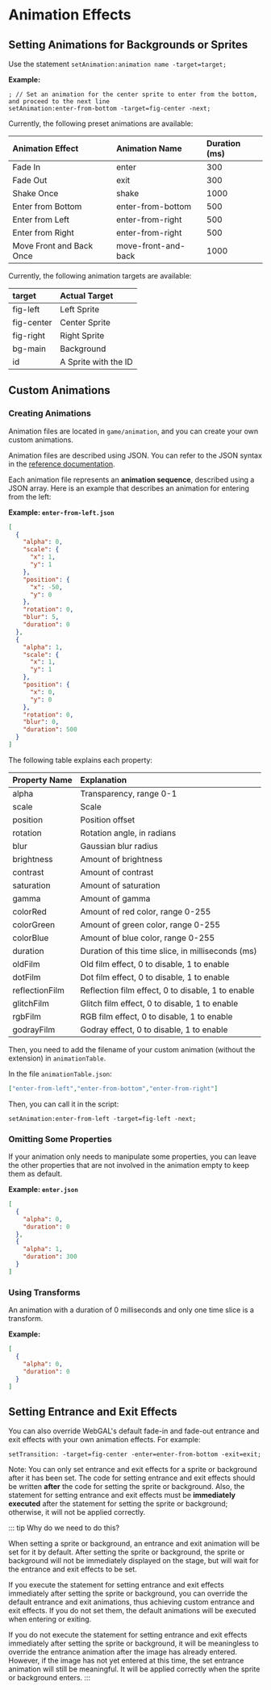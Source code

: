 # Animation Effects

## Setting Animations for Backgrounds or Sprites

Use the statement `setAnimation:animation name -target=target;`

**Example:**

``` ws
; // Set an animation for the center sprite to enter from the bottom, and proceed to the next line
setAnimation:enter-from-bottom -target=fig-center -next;
```

Currently, the following preset animations are available:

| Animation Effect      | Animation Name              | Duration (ms) |
| :------------ | :----------------- | :------------- |
| Fade In          | enter              | 300            |
| Fade Out          | exit               | 300            |
| Shake Once          | shake               | 1000           |
| Enter from Bottom    | enter-from-bottom   | 500            |
| Enter from Left    | enter-from-right    | 500            |
| Enter from Right    | enter-from-right    | 500            |
| Move Front and Back Once  | move-front-and-back | 1000           |

Currently, the following animation targets are available:

| target     | Actual Target       |
| :--------- | :------------ |
| fig-left   | Left Sprite         |
| fig-center | Center Sprite       |
| fig-right  | Right Sprite       |
| bg-main    | Background           |
| id | A Sprite with the ID |

## Custom Animations

### Creating Animations

Animation files are located in `game/animation`, and you can create your own custom animations.

Animation files are described using JSON. You can refer to the JSON syntax in the [reference documentation](https://developer.mozilla.org/en-US/docs/Learn/JavaScript/Objects/JSON).

Each animation file represents an **animation sequence**, described using a JSON array. Here is an example that describes an animation for entering from the left:

**Example: `enter-from-left.json`**

``` json
[
  {
    "alpha": 0,
    "scale": {
      "x": 1,
      "y": 1
    },
    "position": {
      "x": -50,
      "y": 0
    },
    "rotation": 0,
    "blur": 5,
    "duration": 0
  },
  {
    "alpha": 1,
    "scale": {
      "x": 1,
      "y": 1
    },
    "position": {
      "x": 0,
      "y": 0
    },
    "rotation": 0,
    "blur": 0,
    "duration": 500
  }
]

```

The following table explains each property:

| Property Name   | Explanation                                |
| :------- | :--------------------------------- |
| alpha    | Transparency, range 0-1                     |
| scale    | Scale                               |
| position | Position offset                           |
| rotation | Rotation angle, in radians                |
| blur     | Gaussian blur radius                        |
| brightness  | Amount of brightness                        |
| contrast    | Amount of contrast                       |
| saturation  | Amount of saturation                     |
| gamma       | Amount of gamma                      |
| colorRed    | Amount of red color, range 0-255          |
| colorGreen  | Amount of green color, range 0-255          |
| colorBlue   | Amount of blue color, range 0-255          |
| duration | Duration of this time slice, in milliseconds (ms) |
| oldFilm         | Old film effect, 0 to disable, 1 to enable       |
| dotFilm         | Dot film effect, 0 to disable, 1 to enable     |
| reflectionFilm  | Reflection film effect, 0 to disable, 1 to enable     |
| glitchFilm      | Glitch film effect, 0 to disable, 1 to enable     |
| rgbFilm         | RGB film effect, 0 to disable, 1 to enable      |
| godrayFilm      | Godray effect, 0 to disable, 1 to enable         |

Then, you need to add the filename of your custom animation (without the extension) in `animationTable`.

In the file `animationTable.json`:

``` json
["enter-from-left","enter-from-bottom","enter-from-right"]
```

Then, you can call it in the script:

``` ws
setAnimation:enter-from-left -target=fig-left -next;
```

### Omitting Some Properties

If your animation only needs to manipulate some properties, you can leave the other properties that are not involved in the animation empty to keep them as default.

**Example: `enter.json`**

``` json
[
  {
    "alpha": 0,
    "duration": 0
  },
  {
    "alpha": 1,
    "duration": 300
  }
]

```

### Using Transforms

An animation with a duration of 0 milliseconds and only one time slice is a transform.

**Example:**

``` json
[
  {
    "alpha": 0,
    "duration": 0
  }
]
```

## Setting Entrance and Exit Effects

You can also override WebGAL's default fade-in and fade-out entrance and exit effects with your own animation effects. For example:

```
setTransition: -target=fig-center -enter=enter-from-bottom -exit=exit;
```

Note: You can only set entrance and exit effects for a sprite or background after it has been set. The code for setting entrance and exit effects should be written **after** the code for setting the sprite or background. Also, the statement for setting entrance and exit effects must be **immediately executed** after the statement for setting the sprite or background; otherwise, it will not be applied correctly.

::: tip
Why do we need to do this?

When setting a sprite or background, an entrance and exit animation will be set for it by default. After setting the sprite or background, the sprite or background will not be immediately displayed on the stage, but will wait for the entrance and exit effects to be set.

If you execute the statement for setting entrance and exit effects immediately after setting the sprite or background, you can override the default entrance and exit animations, thus achieving custom entrance and exit effects. If you do not set them, the default animations will be executed when entering or exiting.

If you do not execute the statement for setting entrance and exit effects immediately after setting the sprite or background, it will be meaningless to override the entrance animation after the image has already entered. However, if the image has not yet entered at this time, the set entrance animation will still be meaningful. It will be applied correctly when the sprite or background enters.
:::